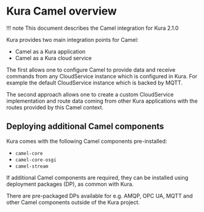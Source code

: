 # Kura Camel overview

!!! note
    This document describes the Camel integration for Kura 2.1.0

Kura provides two main integration points for Camel:

 * Camel as a Kura application
 * Camel as a Kura cloud service

The first allows one to configure Camel to provide data and receive commands from any CloudService instance
which is configured in Kura. For example the default CloudService instance which is backed by MQTT.

The second approach allows one to create a custom CloudService implementation and route data coming from other
Kura applications with the routes provided by this Camel context.

## Deploying additional Camel components

Kura comes with the following Camel components pre-installed:

* `camel-core`
* `camel-core-osgi`
* `camel-stream`

If additional Camel components are required, they can be installed using deployment packages (DP), as common with Kura.

There are pre-packaged DPs available for e.g. AMQP, OPC UA, MQTT and other Camel components outside of the Kura project.
